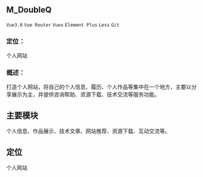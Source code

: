 ## M_DoubleQ

`Vue3.0` `Vue Router` `Vuex` `Element Plus` `Less` `Git`

### 定位：

个人网站

### 概述：

打造个人网站，将自己的个人信息、履历、个人作品等集中在一个地方，主要以分享展示为主，并提供咨询帮助、资源下载、技术交流等服务功能。

## 主要模块

个人信息、作品展示、技术文章、网站推荐、资源下载、互动交流等。

## 定位

个人网站
